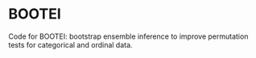 # BOOTEI
Code for BOOTEI: bootstrap ensemble inference to improve permutation tests for categorical and ordinal data.
